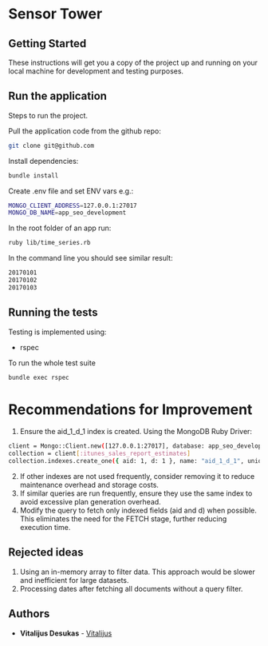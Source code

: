# Sensor Tower

## Getting Started

These instructions will get you a copy of the project up and running on your local machine for development and testing purposes.

## Run the application

Steps to run the project.

Pull the application code from the github repo:
```sh
git clone git@github.com
```

Install dependencies:
```sh
bundle install
```

Create .env file and set ENV vars e.g.:
```sh
MONGO_CLIENT_ADDRESS=127.0.0.1:27017
MONGO_DB_NAME=app_seo_development
```

In the root folder of an app run:
```sh
ruby lib/time_series.rb
```

In the command line you should see similar result:
```sh
20170101
20170102
20170103
```

## Running the tests

Testing is implemented using:

- rspec

To run the whole test suite

```sh
bundle exec rspec
```

# Recommendations for Improvement

1. Ensure the aid_1_d_1 index is created. Using the MongoDB Ruby Driver:
```sh
client = Mongo::Client.new([127.0.0.1:27017], database: app_seo_development)
collection = client[:itunes_sales_report_estimates]
collection.indexes.create_one({ aid: 1, d: 1 }, name: "aid_1_d_1", unique: true, background: true)
```
2. If other indexes are not used frequently, consider removing it to reduce maintenance overhead and storage costs.
3. If similar queries are run frequently, ensure they use the same index to avoid excessive plan generation overhead.
4. Modify the query to fetch only indexed fields (aid and d) when possible. This eliminates the need for the FETCH stage, further reducing execution time.

## Rejected ideas

1. Using an in-memory array to filter data. This approach would be slower and inefficient for large datasets.
2. Processing dates after fetching all documents without a query filter.

## Authors

- **Vitalijus Desukas** - [Vitalijus](https://github.com/Vitalijus)
